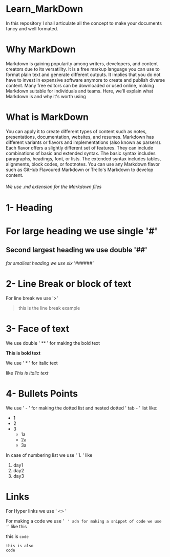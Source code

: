 # Learn_MarkDown
In this repository I shall articulate all the concept to make your documents fancy and well formated.
# Why MarkDown
Markdown is gaining popularity among writers, developers, and content creators due to its versatility. It is a free markup language you can use to format plain text and generate different outputs. It implies that you do not have to invest in expensive software anymore to create and publish diverse content.
Many free editors can be downloaded or used online, making Markdown suitable for individuals and teams. Here, we'll explain what Markdown is and why it's worth using
# What is MarkDown
You can apply it to create different types of content such as notes, presentations, documentation, websites, and resumes.
Markdown has different variants or flavors and implementations (also known as parsers). Each flavor offers a slightly different set of features. They can include combinations of basic and extended syntax.
The basic syntax includes paragraphs, headings, font, or lists. The extended syntax includes tables, alignments, block codes, or footnotes. You can use any Markdown flavor such as GitHub Flavoured Markdown or Trello's Markdown to develop content.
###### We use .md extension for the Markdown files
# 1- Heading
# For large heading we use single '#'
## Second largest heading we use double '##'
###### for smallest heading we use six '######'

# 2- Line Break or block of text
For line break we use '>'
> this is the line break example

# 3- Face of text
We use double ' ** ' for making the bold text

**This is bold text**

We use ' * ' for italic text

like *This is italic text*

# 4- Bullets Points
We use ' - ' for making the dotted list and nested dotted ' tab - ' list
like:
- 1
- 2
- 3
  - 1a
  - 2a
  - 3a
  
In case of numbering list we use ' 1. ' like 

1. day1
2. day2
3. day3
# Links
For Hyper links we use ' <> '

For making a code we use ' ``` ' adn for making a snippet of code we use '```' like this 

this is `code` 
``` 
this is also 
code 
```
